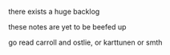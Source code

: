there exists a huge backlog 


these notes are yet to be beefed up

go read carroll and ostlie, or karttunen or smth
